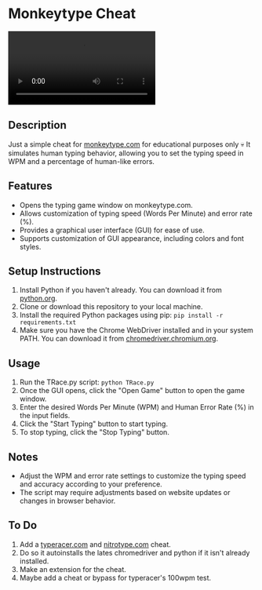 # Monkeytype Cheat
<video src="https://github.com/PrintN/Monkeytype-Cheat/assets/127101769/fc6dfd3e-2b11-4a2f-bb4b-d458cc52e6e1"></video>

## Description
Just a simple cheat for [monkeytype.com](https://monkeytype.com) for educational purposes only 💀 It simulates human typing behavior, allowing you to set the typing speed in WPM and a percentage of human-like errors.

## Features
- Opens the typing game window on monkeytype.com.
- Allows customization of typing speed (Words Per Minute) and error rate (%).
- Provides a graphical user interface (GUI) for ease of use.
- Supports customization of GUI appearance, including colors and font styles.

## Setup Instructions
1. Install Python if you haven't already. You can download it from [python.org](https://www.python.org/downloads/).
2. Clone or download this repository to your local machine.
3. Install the required Python packages using pip: `pip install -r requirements.txt`
4. Make sure you have the Chrome WebDriver installed and in your system PATH. You can download it from [chromedriver.chromium.org](https://chromedriver.chromium.org/).

## Usage
1. Run the TRace.py script: `python TRace.py`
2. Once the GUI opens, click the "Open Game" button to open the game window.
2. Enter the desired Words Per Minute (WPM) and Human Error Rate (%) in the input fields.
3. Click the "Start Typing" button to start typing.
4. To stop typing, click the "Stop Typing" button.

## Notes
- Adjust the WPM and error rate settings to customize the typing speed and accuracy according to your preference.
- The script may require adjustments based on website updates or changes in browser behavior.

## To Do
1. Add a [typeracer.com](https://play.typeracer.com/) and [nitrotype.com](https://www.nitrotype.com/) cheat.
2. Do so it autoinstalls the lates chromedriver and python if it isn't already installed.
3. Make an extension for the cheat.
4. Maybe add a cheat or bypass for typeracer's 100wpm test.
